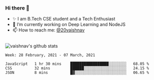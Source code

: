 ### Hi there 👋

<!--
**vaishnav-197/vaishnav-197** is a ✨ _special_ ✨ repository because its `README.md` (this file) appears on your GitHub profile.

Here are some ideas to get you started:
-->

- ✨ I am B.Tech CSE student and a Tech Enthusiast
- 🔭 I’m currently working on Deep Learning and NodeJS
- 📫 How to reach me: [@20vaishnav](https://twitter.com/20vaishnav)


<img src="https://github.com/vaishnav-197/vaishnav-197/blob/main/images/stat.svg" alt=""/>


![vaishnav's github stats](https://github-readme-stats.vercel.app/api?username=vaishnav-197&show_icons=true&theme=dark&count_private=true)


<!--START_SECTION:waka-->
```text
Week: 28 February, 2021 - 07 March, 2021

JavaScript   1 hr 30 mins    █████████████████░░░░░░░░   68.05 % 
CSS          32 mins         ██████░░░░░░░░░░░░░░░░░░░   24.15 % 
JSON         8 mins          █▓░░░░░░░░░░░░░░░░░░░░░░░   06.65 % 
```
<!--END_SECTION:waka-->
